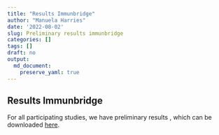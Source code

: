 ```yaml
---
title: "Results Immunbridge"
author: "Manuela Harries"
date: '2022-08-02'
slug: Preliminary results immunbridge
categories: []
tags: []
draft: no
output: 
  md_document:
    preserve_yaml: true
---
```


## Results Immunbridge

For all participating studies, we have preliminary results , which can be downloaded [here](https://github.com/hzi-braunschweig/serohub/blob/master/static/data/first_immunbridge_results.pdf). 
